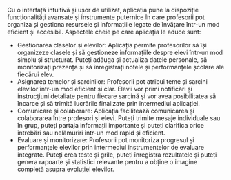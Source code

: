 Cu o interfață intuitivă și ușor de utilizat, aplicația pune la dispoziție funcționalități avansate și instrumente puternice în care profesorii pot organiza și gestiona resursele și informațiile legate de învățare într-un mod eficient și accesibil. Aspectele cheie pe care aplicația le aduce sunt:
-	Gestionarea claselor și elevilor: Aplicația permite profesorilor să își organizeze clasele și să gestioneze informațiile despre elevi într-un mod simplu și structurat. Puteți adăuga și actualiza datele personale, să monitorizați prezența și să înregistrați notele și performanțele școlare ale fiecărui elev.
-	Asignarea temelor și sarcinilor: Profesorii pot atribui teme și sarcini elevilor într-un mod eficient și clar. Elevii vor primi notificări și instrucțiuni detaliate pentru fiecare sarcină și vor avea posibilitatea să încarce și să trimită lucrările finalizate prin intermediul aplicației.
-	Comunicare și colaborare: Aplicația facilitează comunicarea și colaborarea între profesori și elevi. Puteți trimite mesaje individuale sau în grup, puteți partaja informații importante și puteți clarifica orice întrebări sau nelămuriri într-un mod rapid și eficient.
-	Evaluare și monitorizare: Profesorii pot monitoriza progresul și performanțele elevilor prin intermediul instrumentelor de evaluare integrate. Puteți crea teste și grile, puteți înregistra rezultatele și puteți genera rapoarte și statistici relevante pentru a obține o imagine completă asupra evoluției elevilor.
